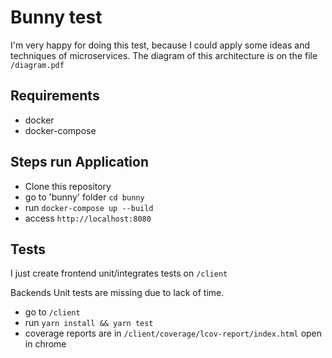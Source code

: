 # Bunny test

I'm very happy for doing this test, because I could apply some ideas and techniques of microservices. The diagram of this architecture is on the file `/diagram.pdf`

## Requirements

- docker
- docker-compose

## Steps run Application

- Clone this repository
- go to 'bunny' folder `cd bunny`
- run `docker-compose up --build`
- access `http://localhost:8080`

## Tests
I just create frontend unit/integrates tests on `/client`

Backends Unit tests are missing due to lack of time.

- go to `/client`
- run `yarn install && yarn test`
- coverage reports are in `/client/coverage/lcov-report/index.html` open in chrome
